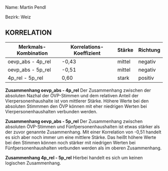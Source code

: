 Name: Martin Pendl

Bezirk: Weiz

## KORRELATION


| Merkmals-Kombination | Korrelations-Koeffizient | Stärke | Richtung |
|----------------------|--------------------------|--------|----------|
| oevp_abs - 4p_rel | -0,43 | mittel | negativ |
| oevp_abs - 5p_rel | -0,51| mittel | negativ |
| 4p_rel - 5p_rel | 0,60 | stark | positiv |


**Zusammenhang oevp_abs - 4p_rel**
Der Zusammenhang zwischen der absoluten Nazhal der ÖVP-Stimmen und dem relativen Anteil der Vierpersonenhaushalte ist von mittlerer Stärke. Höhere Werte bei den absoluten Stimmmen den ÖVP können mit eher niedrigen Werten bei Vierpersonenhaushalten verbunden werden.

**Zusammenhang oevp_abs - 5p_rel**
Der Zusammenhang zwischen absoluten ÖVP-Stimmen und Fünfpersonenhaushalten ist etwas stärker als der zuvor genannte Zusammenhang. Mit einer Korrelation von -0,51 handelt es sich aber noch immer um eine mittlere Stärke. Das heißt höhere Werte bei den Stimmen können noch stärker mit niedrigen Werten bei Fünfpersonenhaushalten verbunden werden als im oberen Zusammenhang.

**Zusammenhang 4p_rel - 5p_rel**
Hierbei handelt es sich um keinen logischen Zusammenhang. 




